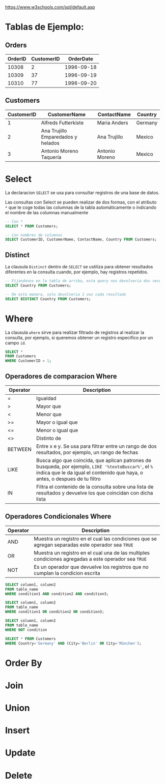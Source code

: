 https://www.w3schools.com/sql/default.asp

# Tablas de Ejemplo:

## Orders
| OrderID |	CustomerID | OrderDate |
| ------- | ---------- | --------- |
| 10308 | 2  | 1996-09-18 |
| 10309 | 37 | 1996-09-19 |
| 10310 | 77 | 1996-09-20 |

## Customers
| CustomerID | CustomerName | ContactName |	Country |
| ---------- | ------------ | ----------- | ------- |
| 1 | Alfreds Futterkiste |	Maria Anders | Germany |
| 2 | Ana Trujillo Emparedados y helados | Ana Trujillo | Mexico |
| 3 | Antonio Moreno Taquería |	Antonio Moreno | Mexico |

# Select
La declaracion `SELECT` se usa para consultar registros de una base de datos.

Las consultas con Select se pueden realizar de dos formas, con el atributo `*` que te coge todas las columnas de la tabla automáticamente o indicando el nombre de las columnas manualmente
```SQL
-- Con *
SELECT * FROM Customers;

-- Con nombres de columnas
SELECT CustomerID, CustomerName, ContactName, Country FROM Customers;
```

## Distinct
La clausula `Distinct` dentro de `SELECT` se ustiliza para obtener resultados diferentes en la consulta cuando, por ejemplo, hay registros repetidos.

```SQL
-- Fijandonos en la tabla de arriba, esta query nos devolveria dos veces "Mexico"
SELECT Country FROM Customers;

-- De esta manera, solo devolveria 1 vez cada resultado
SELECT DISTINCT Country FROM Customers;
```

# Where
La clausula `where` sirve para realizar filtrado de registros al realizar la consulta, por ejemplo, si queremos obtener un registro especifico por un campo `id`.

```SQL
SELECT *
FROM Customers
WHERE CustomerID = 1;
```

## Operadores de comparacion Where

| Operator | Description |
| -------- | ----------- |
| = | Igualdad |
| >	| Mayor que |
| <	| Menor que	|
| >= | Mayor o igual que |
| <= | Menor o igual que |
| <> | Distinto de |
| BETWEEN | Entre x e y. Se usa para filtrar entre un rango de dos resultados, por ejemplo, un rango de fechas|
| LIKE | Busca algo que coincida, que aplican patrones de busqueda, por ejemplo, `LIKE '%textoBuscar%'`, el `%` indica que le da igual el contenido que haya, o antes, o despues de tu filtro |
| IN | Filtra el contenido de la consulta sobre una lista de resultados y devuelve los que coincidan con dicha lista |

## Operadores Condicionales Where
| Operator | Description |
| -------- | ----------- |
| AND | Muestra un registro en el cual las condiciones que se agregan separadas este operador sea `TRUE` |
| OR | Muestra un registro en el cual una de las multiples condiciones agregadas a este operador sea `TRUE` |
| NOT | Es un operador que devuelve los registros que no cumplan la condicion escrita |

```SQL
SELECT column1, column2
FROM table_name
WHERE condition1 AND condition2 AND condition3;

SELECT column1, column2
FROM table_name
WHERE condition1 OR condition2 OR condition3;

SELECT column1, column2
FROM table_name
WHERE NOT condition

SELECT * FROM Customers
WHERE Country='Germany' AND (City='Berlin' OR City='München');
```

# Order By


# Join

# Union

# Insert

# Update

# Delete

